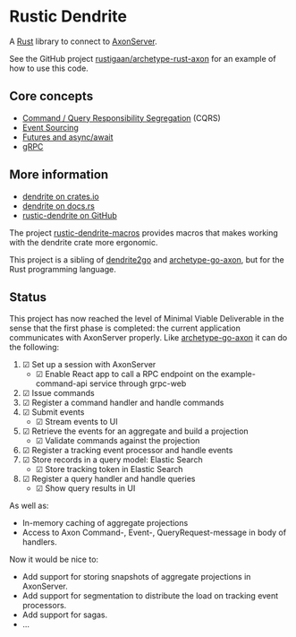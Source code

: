 # Rustic Dendrite

A [Rust](https://www.rust-lang.org) library to connect to [AxonServer](https://axoniq.io/product-overview/axon-server).

See the GitHub project [rustigaan/archetype-rust-axon](https://github.com/rustigaan/archetype-rust-axon) for an example of how to use this code.

## Core concepts

* [Command / Query Responsibility Segregation](http://codebetter.com/gregyoung/2010/02/16/cqrs-task-based-uis-event-sourcing-agh/) (CQRS)
* [Event Sourcing](https://axoniq.io/resources/event-sourcing)
* [Futures and async/await](https://rust-lang.github.io/async-book)
* [gRPC](https://grpc.io/)

## More information

* [dendrite on crates.io](https://crates.io/crates/dendrite)
* [dendrite on docs.rs](https://docs.rs/dendrite)
* [rustic-dendrite on GitHub](https://github.com/dendrite2go/rustic-dendrite)

The project [rustic-dendrite-macros](https://github.com/dendrite2go/rustic-dendrite-macros) provides macros that makes working with the dendrite crate more ergonomic.

This project is a sibling of [dendrite2go](https://github.com/dendrite2go/dendrite) and [archetype-go-axon](https://github.com/dendrite2go/archetype-go-axon), but for the Rust programming language.

## Status

This project has now reached the level of Minimal Viable Deliverable in the sense that the first phase is completed: the current application communicates with AxonServer properly.
Like [archetype-go-axon](https://github.com/dendrite2go/archetype-go-axon) it can do the following:
1. ☑ Set up a session with AxonServer
   * ☑ Enable React app to call a RPC endpoint on the example-command-api service through grpc-web
2. ☑ Issue commands
3. ☑ Register a command handler and handle commands
4. ☑ Submit events
   * ☑ Stream events to UI
5. ☑ Retrieve the events for an aggregate and build a projection
   * ☑ Validate commands against the projection
6. ☑ Register a tracking event processor and handle events
7. ☑ Store records in a query model: Elastic Search
   * ☑ Store tracking token in Elastic Search
8. ☑ Register a query handler and handle queries
   * ☑ Show query results in UI

As well as:

* In-memory caching of aggregate projections
* Access to Axon Command-, Event-, QueryRequest-message in body of handlers.

Now it would be nice to:

* Add support for storing snapshots of aggregate projections in AxonServer.
* Add support for segmentation to distribute the load on tracking event processors.
* Add support for sagas.
* ...
